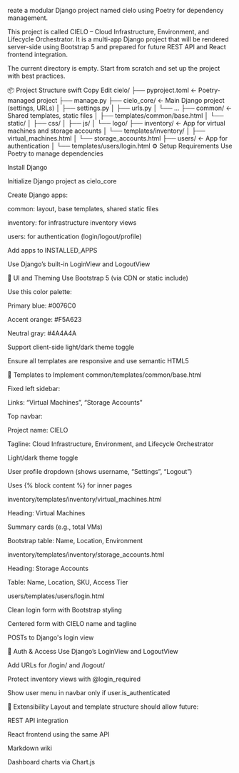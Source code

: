 reate a modular Django project named cielo using Poetry for dependency management.

This project is called CIELO – Cloud Infrastructure, Environment, and Lifecycle Orchestrator.
It is a multi-app Django project that will be rendered server-side using Bootstrap 5 and prepared for future REST API and React frontend integration.

The current directory is empty. Start from scratch and set up the project with best practices.

📦 Project Structure
swift
Copy
Edit
cielo/
├── pyproject.toml                     ← Poetry-managed project
├── manage.py
├── cielo_core/                        ← Main Django project (settings, URLs)
│   ├── settings.py
│   ├── urls.py
│   └── ...
├── common/                            ← Shared templates, static files
│   ├── templates/common/base.html
│   └── static/
│       ├── css/
│       ├── js/
│       └── logo/
├── inventory/                         ← App for virtual machines and storage accounts
│   └── templates/inventory/
│       ├── virtual_machines.html
│       └── storage_accounts.html
├── users/                             ← App for authentication
│   └── templates/users/login.html
⚙️ Setup Requirements
Use Poetry to manage dependencies

Install Django

Initialize Django project as cielo_core

Create Django apps:

common: layout, base templates, shared static files

inventory: for infrastructure inventory views

users: for authentication (login/logout/profile)

Add apps to INSTALLED_APPS

Use Django’s built-in LoginView and LogoutView

🎨 UI and Theming
Use Bootstrap 5 (via CDN or static include)

Use this color palette:

Primary blue: #0076C0

Accent orange: #F5A623

Neutral gray: #4A4A4A

Support client-side light/dark theme toggle

Ensure all templates are responsive and use semantic HTML5

🧩 Templates to Implement
common/templates/common/base.html

Fixed left sidebar:

Links: “Virtual Machines”, “Storage Accounts”

Top navbar:

Project name: CIELO

Tagline: Cloud Infrastructure, Environment, and Lifecycle Orchestrator

Light/dark theme toggle

User profile dropdown (shows username, “Settings”, “Logout”)

Uses {% block content %} for inner pages

inventory/templates/inventory/virtual_machines.html

Heading: Virtual Machines

Summary cards (e.g., total VMs)

Bootstrap table: Name, Location, Environment

inventory/templates/inventory/storage_accounts.html

Heading: Storage Accounts

Table: Name, Location, SKU, Access Tier

users/templates/users/login.html

Clean login form with Bootstrap styling

Centered form with CIELO name and tagline

POSTs to Django's login view

🔐 Auth & Access
Use Django’s LoginView and LogoutView

Add URLs for /login/ and /logout/

Protect inventory views with @login_required

Show user menu in navbar only if user.is_authenticated

🌱 Extensibility
Layout and template structure should allow future:

REST API integration

React frontend using the same API

Markdown wiki

Dashboard charts via Chart.js
